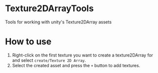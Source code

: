 # Texture2DArrayTools
Tools for working with unity's Texture2DArray assets

# How to use
1. Right-click on the first texture you want to create a texture2DArray for and select `create/Texture 2D Array`.
1. Select the created asset and press the `+` button to add textures.
